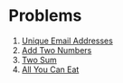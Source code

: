 # Problems

1. [Unique Email Addresses](unique_email_addresses)
2. [Add Two Numbers](add_two_numbers)
3. [Two Sum](two_sum)
4. [All You Can Eat](all_you_can_eat)